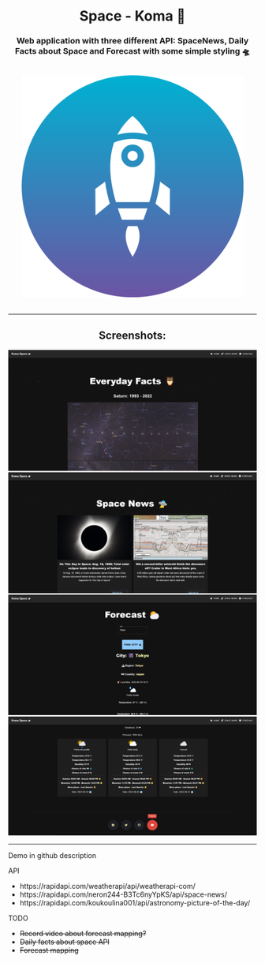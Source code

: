 <h1 align='center'>Space - Koma 🦉</h1>
<h3 align='center'>Web application with three different API: SpaceNews, Daily Facts about Space and Forecast with some simple styling 🛸</h3>
<br/>
<div align='center'><img  src='./public/logo512.png' width='450px'/></div>


<br/>


<hr/>
<h2 align='center'> Screenshots:</h2>
<div align='center'>
<img src='./1.png'/>
<img src='./2.png'/>
<img src='./3.png'/>
<img src='./4.png'/>
</div>



<hr/>
Demo in github description

API
<ul>
<li>https://rapidapi.com/weatherapi/api/weatherapi-com/
<li>https://rapidapi.com/neron244-B3Tc6nyYpKS/api/space-news/
<li>https://rapidapi.com/koukoulina001/api/astronomy-picture-of-the-day/
</ul>


TODO
<ul>
<li><strike>Record video about forecast mapping?
<li><strike>Daily facts about space API
<li><strike>Forecast mapping 

</ul>